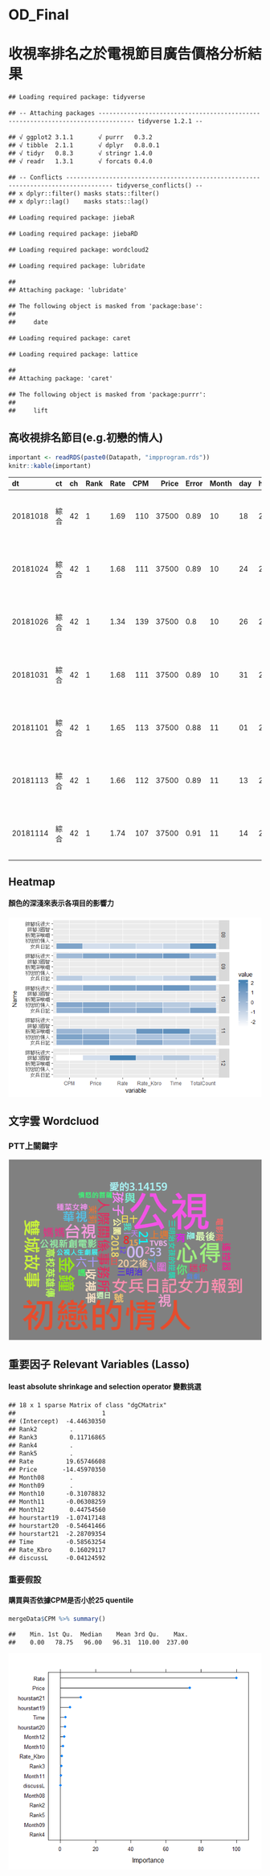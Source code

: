 OD\_Final
================

# 收視率排名之於電視節目廣告價格分析結果

    ## Loading required package: tidyverse

    ## -- Attaching packages -------------------------------------------------------------------------------- tidyverse 1.2.1 --

    ## √ ggplot2 3.1.1       √ purrr   0.3.2  
    ## √ tibble  2.1.1       √ dplyr   0.8.0.1
    ## √ tidyr   0.8.3       √ stringr 1.4.0  
    ## √ readr   1.3.1       √ forcats 0.4.0

    ## -- Conflicts ----------------------------------------------------------------------------------- tidyverse_conflicts() --
    ## x dplyr::filter() masks stats::filter()
    ## x dplyr::lag()    masks stats::lag()

    ## Loading required package: jiebaR

    ## Loading required package: jiebaRD

    ## Loading required package: wordcloud2

    ## Loading required package: lubridate

    ## 
    ## Attaching package: 'lubridate'

    ## The following object is masked from 'package:base':
    ## 
    ##     date

    ## Loading required package: caret

    ## Loading required package: lattice

    ## 
    ## Attaching package: 'caret'

    ## The following object is masked from 'package:purrr':
    ## 
    ##     lift

## 高收視排名節目(e.g.初戀的情人)

``` r
important <- readRDS(paste0(Datapath, "impprogram.rds"))
knitr::kable(important)
```

| dt       | ct | ch | Rank | Rate | CPM | Price | Error | Month | day | hourstart | Ratekind | k  | p     | cn        | Time   | v      |
| :------- | :- | :- | :--- | ---: | --: | ----: | :---- | :---- | :-- | :-------- | :------- | :- | :---- | :-------- | :----- | :----- |
| 20181018 | 綜合 | 42 | 1    | 1.69 | 110 | 37500 | 0.89  | 10    | 18  | 20        | H        | HD | 初戀的情人 | TVBS歡樂台HD | 0.7283 | 1.6184 |
| 20181024 | 綜合 | 42 | 1    | 1.68 | 111 | 37500 | 0.89  | 10    | 24  | 20        | H        | HD | 初戀的情人 | TVBS歡樂台HD | 0.6937 | 1.5416 |
| 20181026 | 綜合 | 42 | 1    | 1.34 | 139 | 37500 | 0.8   | 10    | 26  | 20        | H        | HD | 初戀的情人 | TVBS歡樂台HD | 0.6264 | 1.3920 |
| 20181031 | 綜合 | 42 | 1    | 1.68 | 111 | 37500 | 0.89  | 10    | 31  | 20        | H        | HD | 初戀的情人 | TVBS歡樂台HD | 0.6127 | 1.3616 |
| 20181101 | 綜合 | 42 | 1    | 1.65 | 113 | 37500 | 0.88  | 11    | 01  | 20        | H        | HD | 初戀的情人 | TVBS歡樂台HD | 0.6240 | 1.3867 |
| 20181113 | 綜合 | 42 | 1    | 1.66 | 112 | 37500 | 0.89  | 11    | 13  | 20        | H        | HD | 初戀的情人 | TVBS歡樂台HD | 0.6906 | 1.5347 |
| 20181114 | 綜合 | 42 | 1    | 1.74 | 107 | 37500 | 0.91  | 11    | 14  | 20        | H        | HD | 初戀的情人 | TVBS歡樂台HD | 0.6339 | 1.4087 |

## Heatmap

#### 顏色的深淺來表示各項目的影響力

![keyword](./data/final_heatmap.png)

## 文字雲 Wordcluod

### PTT上關鍵字

![keyword](./data/output.PNG)

## 重要因子 Relevant Variables (Lasso)

#### least absolute shrinkage and selection operator 變數挑選

    ## 18 x 1 sparse Matrix of class "dgCMatrix"
    ##                        1
    ## (Intercept)  -4.44630350
    ## Rank2         .         
    ## Rank3         0.11716865
    ## Rank4         .         
    ## Rank5         .         
    ## Rate         19.65746608
    ## Price       -14.45970350
    ## Month08       .         
    ## Month09       .         
    ## Month10      -0.31078832
    ## Month11      -0.06308259
    ## Month12       0.44754560
    ## hourstart19  -1.07417148
    ## hourstart20  -0.54641466
    ## hourstart21  -2.28709354
    ## Time         -0.58563254
    ## Rate_Kbro     0.16029117
    ## discussL     -0.04124592

### 重要假設

#### 購買與否依據CPM是否小於25 quentile

``` r
mergeData$CPM %>% summary() 
```

    ##    Min. 1st Qu.  Median    Mean 3rd Qu.    Max. 
    ##    0.00   78.75   96.00   96.31  110.00  237.00

![ImprotantVariable](./data/impvar.png)
